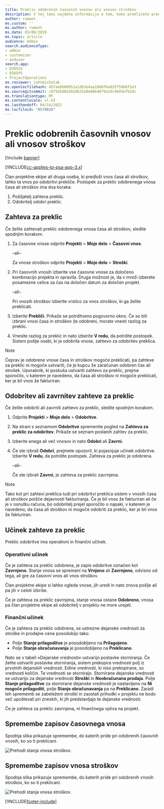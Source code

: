 ```yaml
---
title: Preklic odobrenih časovnih vnosov ali vnosov stroškov
description: V tej temi najdete informacije o tem, kako prekličete predhodno potrjen čas ali transakcijo stroškov.
author: rumant
ms.custom: ''
ms.author: rumant
ms.date: 03/08/2019
ms.topic: article
audience: Admin
search.audienceType:
- admin
- customizer
- enduser
search.app:
- D365CE
- D365PS
- ProjectOperations
ms.reviewer: johnmichalak
ms.openlocfilehash: 457aebb00851a1db3e4aa1068f6a825759b8f2e3
ms.sourcegitcommit: c0792bd65d92db25e0e8864879a19c4b93efb10c
ms.translationtype: MT
ms.contentlocale: sl-SI
ms.lasthandoff: 04/14/2022
ms.locfileid: "8578820"
---
```

# <a name="recall-approved-time-or-expense-entries"></a>Preklic odobrenih časovnih vnosov ali vnosov stroškov

[!include [banner](../includes/psa-now-project-operations.md)]

[!INCLUDE[cc-applies-to-psa-app-3.x](../includes/cc-applies-to-psa-app-3x.md)]

Član projektne ekipe ali druga oseba, ki predloži vnos časa ali stroškov, lahko ta vnos po odobritvi prekliče. Postopek za preklic odobrenega vnosa časa ali stroškov ima dva koraka:

1. Pošiljatelj zahteva preklic.
2. Odobritelj odobri preklic.

## <a name="request-a-recall"></a>Zahteva za preklic

Če želite zahtevati preklic odobrenega vnosa časa ali stroškov, sledite spodnjim korakom.

1. Za časovne vnose odprite **Projekti** \> **Moje delo** \> **Časovni vnos**.

    –ali–

    Za vnose stroškov odprite **Projekti** \> **Moje delo** \> **Stroški**.

2. Pri časovnih vnosih izberite vse časovne vnose za določeno kombinacijo projekta in opravila. Druga možnost je, da v mreži izberete posamezne celice za čas na določen datum za določen projekt.

    –ali–

    Pri vnosih stroškov izberite vrstico za vnos stroškov, ki ga želite preklicati.

3. Izberite **Prekliči**. Prikaže se potrditveno pogovorno okno. Če so bili izbrani vnosi časa in stroškov že odobreni, morate vnesti razlog za preklic.
4. Vnesite razlog za preklic in nato izberite **V redu**, da potrdite postopek. Sistem pošlje osebi, ki je odobrila vnose, zahtevo za odobritev preklica.

> [!NOTE]
> Čeprav je odobrene vnose časa in stroškov mogoče preklicati, pa zahteve za preklic ni mogoče ustvariti, če je kupcu že zaračunan odobren čas ali strošek. Uporabnik, ki poskuša ustvariti zahtevo za preklic, prejme sporočilo, v katerem je navedeno, da časa ali stroškov ni mogoče preklicati, ker je bil vnos že fakturiran.

## <a name="approve-or-reject-a-recall-request"></a>Odobritev ali zavrnitev zahteve za preklic

Če želite odobriti ali zavrniti zahtevo za preklic, sledite spodnjim korakom.

1. Odprite **Projekti** \> **Moje delo** \> **Odobritve**.
2. Na strani s seznamom **Odobritve** spremenite pogled na **Zahteva za preklic za odobritev**. Prikaže se seznam poslanih zahtev za preklic.
3. Izberite enega ali več vnosov in nato **Odobri** ali **Zavrni**.
4. Če ste izbrali **Odobri**, prejmete opozoril, ki pojasnjuje učinek odobritve. Izberite **V redu**, da potrdite postopek. Zahteva za preklic je odobrena.

    –ali–

    Če ste izbrali **Zavrni**, je zahteva za preklic zavrnjena.

> [!NOTE]
> Tako kot pri zahtevi preklica tudi pri odobritvi preklica sistem v vnosih časa ali stroškov poišče dejavnosti fakturiranja. Če je bil vnos že fakturiran ali če je v osnutku računa, bo odobritelj prejel sporočilo o napaki, v katerem je navedeno, da časa ali stroškov ni mogoče odobriti za preklic, ker je bil vnos že fakturiran.

## <a name="impact-of-a-recall-request"></a>Učinek zahteve za preklic

Preklic odobritve ima operativni in finančni učinek.

### <a name="operational-impact"></a>Operativni učinek

Če je zahteva za preklic odobrena, je zapis odobritve označen kot **Zavrnjeno**. Stanje vnosa se spremeni na **Vrnjeno** ali **Zavrnjeno**, odvisno od tega, ali gre za časovni vnos ali vnos stroškov.

Član projektne ekipe si lahko ogleda vnose, jih uredi in nato znova pošlje ali pa jih v celoti izbriše.

Če je zahteva za preklic zavrnjena, stanje vnosa ostane **Odobreno**, vnosa pa član projektne ekipe ali odobritelj v projektu ne more urejati.

### <a name="financial-impact"></a>Finančni učinek

Če je zahteva za preklic odobrena, se ustrezne dejanske vrednosti za stroške in prodajne cene posodobijo tako:

- Polje **Stanje prilagoditve** je posodobljeno na **Prilagojeno**.
- Polje **Stanje obračunavanja** je posodobljeno na **Preklicano**.

Nato se v tabeli »Dejanske vrednosti« ustvarijo postavke storniranja. Če želite ustvariti postavke storniranja, sistem prekopira vrednosti polj iz prvotnih dejanskih vrednosti. Edine vrednosti, ki niso prekopirane, so vrednosti količin. Te vrednosti se stornirajo. Stornirane dejanske vrednosti se ustvarijo za dejanske vrednosti **Stroški** in **Neobračunana prodaja**. Polje **Stanje prilagoditve** za stornirane dejanske vrednosti je nastavljeno na **Ni mogoče prilagoditi**, polje **Stanje obračunavanja** pa na **Preklicano**. Zaradi teh sprememb se zabeleženi stroški in zaostali prihodki v projektu ne bodo več upoštevali pri zneskih, ki jih predstavljajo te dejanske vrednosti.

Če je zahteva za preklic zavrnjena, ni finančnega vpliva na projekt.

## <a name="changes-to-time-entry-records"></a>Spremembe zapisov časovnega vnosa

Spodnja slika prikazuje spremembe, do katerih pride pri odobrenih časovnih vnosih, ko so ti preklicani.

![Prehodi stanja vnosa stroškov.](media/TimeEntryStateTransitions.png)

## <a name="changes-to-expense-entry-records"></a>Spremembe zapisov vnosa stroškov

Spodnja slika prikazuje spremembe, do katerih pride pri odobrenih vnosih stroškov, ko so ti preklicani.

![Prehodi stanja vnosa stroškov.](media/ExpenseEntryStateTransitions.png)


[!INCLUDE[footer-include](../includes/footer-banner.md)]
